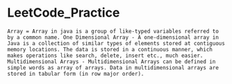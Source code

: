 # LeetCode_Practice
``
Array = Array in java is a group of like-typed variables referred to by a common name.
One Dimensional Array - A one-dimensional array in Java is a collection of similar types of elements stored at contiguous memory locations.
The data is stored in a continuous manner, which makes operations like search, delete, insert etc., much easier.
Multidimensional Arrays - Multidimensional Arrays can be defined in simple words as array of arrays. Data in multidimensional arrays are stored in tabular form (in row major order).
``

